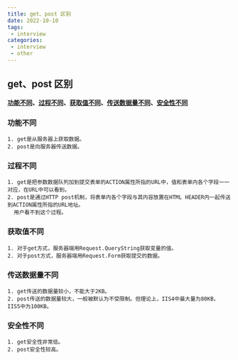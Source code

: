 ```yaml
---
title: get、post 区别
date: 2022-10-10
tags:
 - interview
categories:
 - interview
 - other
---
```

## get、post 区别
**[功能不同](#功能不同)、[过程不同](#过程不同)、[获取值不同](#获取值不同)、[传送数据量不同](#传送数据量不同)、[安全性不同](#安全性不同)**

### 功能不同
```
1. get是从服务器上获取数据。
2. post是向服务器传送数据。
```
### 过程不同
```
1. get是把参数数据队列加到提交表单的ACTION属性所指的URL中，值和表单内各个字段一一对应，在URL中可以看到。
2. post是通过HTTP post机制，将表单内各个字段与其内容放置在HTML HEADER内一起传送到ACTION属性所指的URL地址。
  用户看不到这个过程。
```
### 获取值不同
```
1. 对于get方式，服务器端用Request.QueryString获取变量的值。
2. 对于post方式，服务器端用Request.Form获取提交的数据。
```
### 传送数据量不同
```
1. get传送的数据量较小，不能大于2KB。
2. post传送的数据量较大，一般被默认为不受限制。但理论上，IIS4中最大量为80KB，IIS5中为100KB。
```
### 安全性不同
```
1. get安全性非常低。
2. post安全性较高。
```
